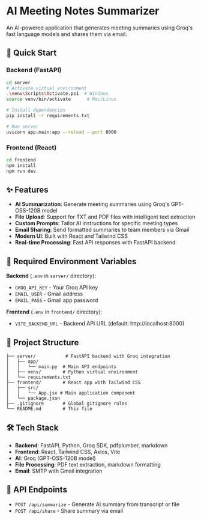 # AI Meeting Notes Summarizer

An AI-powered application that generates meeting summaries using Groq's fast language models and shares them via email.

## 🚀 Quick Start

### Backend (FastAPI)

```bash
cd server
# Activate virtual environment
.\venv\Scripts\Activate.ps1  # Windows
source venv/bin/activate      # Mac/Linux

# Install dependencies
pip install -r requirements.txt

# Run server
uvicorn app.main:app --reload --port 8000
```

### Frontend (React)

```bash
cd frontend
npm install
npm run dev
```

## ✨ Features

- **AI Summarization**: Generate meeting summaries using Groq's GPT-OSS-120B model
- **File Upload**: Support for TXT and PDF files with intelligent text extraction
- **Custom Prompts**: Tailor AI instructions for specific meeting types
- **Email Sharing**: Send formatted summaries to team members via Gmail
- **Modern UI**: Built with React and Tailwind CSS
- **Real-time Processing**: Fast API responses with FastAPI backend

## 🔑 Required Environment Variables

**Backend** (`.env` in `server/` directory):

- `GROQ_API_KEY` - Your Groq API key
- `EMAIL_USER` - Gmail address
- `EMAIL_PASS` - Gmail app password

**Frontend** (`.env` in `frontend/` directory):

- `VITE_BACKEND_URL` - Backend API URL (default: http://localhost:8000)

## 📁 Project Structure

```
├── server/           # FastAPI backend with Groq integration
│   ├── app/
│   │   └── main.py  # Main API endpoints
│   ├── venv/        # Python virtual environment
│   └── requirements.txt
├── frontend/        # React app with Tailwind CSS
│   ├── src/
│   │   └── App.jsx # Main application component
│   └── package.json
├── .gitignore       # Global gitignore rules
└── README.md        # This file
```

## 🛠️ Tech Stack

- **Backend**: FastAPI, Python, Groq SDK, pdfplumber, markdown
- **Frontend**: React, Tailwind CSS, Axios, Vite
- **AI**: Groq (GPT-OSS-120B model)
- **File Processing**: PDF text extraction, markdown formatting
- **Email**: SMTP with Gmail integration

## 🚀 API Endpoints

- `POST /api/summarize` - Generate AI summary from transcript or file
- `POST /api/share` - Share summary via email

